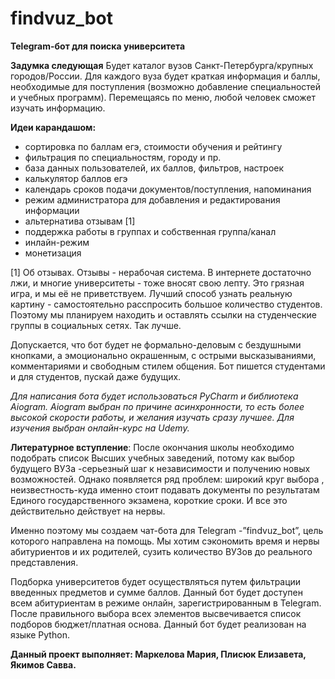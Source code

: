 # findvuz_bot
**Telegram-бот для поиска университета**

**Задумка следующая**
Будет каталог вузов Санкт-Петербурга/крупных городов/России. Для каждого вуза будет краткая информация и баллы, необходимые для поступления (возможно добавление специальностей и учебных программ). Перемещаясь по меню, любой человек сможет изучать информацию.

**Идеи карандашом:**
- сортировка по баллам егэ, стоимости обучения и рейтингу
- фильтрация по специальностям, городу и пр.
- база данных пользователей, их баллов, фильтров, настроек
- калькулятор баллов егэ
- календарь сроков подачи документов/поступления, напоминания
- режим администратора для добавления и редактирования информации
- альтернатива отзывам [1]
- поддержка работы в группах и собственная группа/канал
- инлайн-режим
- монетизация

[1] Об отзывах.
Отзывы - нерабочая система. В интернете достаточно лжи, и многие университеты - тоже вносят свою лепту. Это грязная игра, и мы её не приветствуем. Лучший способ узнать реальную картину - самостоятельно расспросить большое количество студентов. Поэтому мы планируем находить и оставлять ссылки на студенческие группы в социальных сетях. Так лучше.

Допускается, что бот будет не формально-деловым с бездушными кнопками, а эмоционально окрашенным, с острыми высказываниями, комментариями и свободным стилем общения. Бот пишется студентами и для студентов, пускай даже будущих.


_Для написания бота будет использоваться PyCharm и библиотека Aiogram. Aiogram выбран по причине асинхронности, то есть более высокой скорости работы, и желания изучать сразу лучшее. Для изучения выбран онлайн-курс на Udemy._


**Литературное вступление**:
После окончания школы необходимо подобрать список Высших учебных заведений, потому как выбор будущего ВУЗа -серьезный шаг к независимости и получению новых возможностей. Однако появляется ряд проблем: широкий круг выбора , неизвестность-куда именно стоит подавать документы по результатам Единого государственного экзамена, короткие сроки. И все это действительно действует на нервы. 

Именно поэтому мы создаем чат-бота для Telegram -”findvuz_bot”, цель которого направлена на помощь. Мы хотим сэкономить время и нервы абитуриентов и их родителей, сузить количество ВУЗов до реального представления.

Подборка университетов будет осуществляться путем фильтрации введенных предметов и сумме баллов. Данный бот будет доступен всем абитуриентам в режиме онлайн, зарегистрированным в Telegram. После правильного выбора всех элементов высвечивается список подборов бюджет/платная основа. Данный бот будет реализован на языке Python.


**Данный проект выполняет: Маркелова Мария, Плисюк Елизавета, Якимов Савва.**
